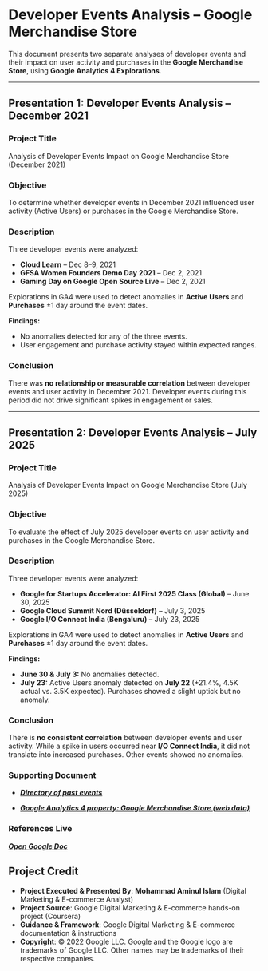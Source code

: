 # Developer Events Analysis – Google Merchandise Store

This document presents two separate analyses of developer events and their impact on user activity and purchases in the **Google Merchandise Store**, using **Google Analytics 4 Explorations**.

---

## Presentation 1: Developer Events Analysis – December 2021

### Project Title  
Analysis of Developer Events Impact on Google Merchandise Store (December 2021)

### Objective  
To determine whether developer events in December 2021 influenced user activity (Active Users) or purchases in the Google Merchandise Store.

### Description  
Three developer events were analyzed:

- **Cloud Learn** – Dec 8–9, 2021  
- **GFSA Women Founders Demo Day 2021** – Dec 2, 2021  
- **Gaming Day on Google Open Source Live** – Dec 2, 2021  

Explorations in GA4 were used to detect anomalies in **Active Users** and **Purchases** ±1 day around the event dates.

**Findings:**
- No anomalies detected for any of the three events.  
- User engagement and purchase activity stayed within expected ranges.  

### Conclusion  
There was **no relationship or measurable correlation** between developer events and user activity in December 2021. Developer events during this period did not drive significant spikes in engagement or sales.

---

## Presentation 2: Developer Events Analysis – July 2025

### Project Title  
Analysis of Developer Events Impact on Google Merchandise Store (July 2025)

### Objective  
To evaluate the effect of July 2025 developer events on user activity and purchases in the Google Merchandise Store.

### Description  
Three developer events were analyzed:

- **Google for Startups Accelerator: AI First 2025 Class (Global)** – June 30, 2025  
- **Google Cloud Summit Nord (Düsseldorf)** – July 3, 2025  
- **Google I/O Connect India (Bengaluru)** – July 23, 2025  

Explorations in GA4 were used to detect anomalies in **Active Users** and **Purchases** ±1 day around the event dates.

**Findings:**
- **June 30 & July 3:** No anomalies detected.  
- **July 23:** Active Users anomaly detected on **July 22** (+21.4%, 4.5K actual vs. 3.5K expected). Purchases showed a slight uptick but no anomaly.  

### Conclusion  
There is **no consistent correlation** between developer events and user activity. While a spike in users occurred near **I/O Connect India**, it did not translate into increased purchases. Other events showed no anomalies.

### Supporting Document  
- ***[Directory of past events](https://developers.google.com/events)***
  
- ***[Google Analytics 4 property: Google Merchandise Store (web data)](https://support.google.com/analytics/answer/6367342#access&zippy=%2Cin-this-article)***

### References Live 
***[Open Google Doc](https://docs.google.com/document/d/1Ss_gMjzcsEOAdteSbHZQ5H2s1QG_YLc3CldrmzJ26mU/edit?usp=sharing)***

## Project Credit  
- **Project Executed & Presented By**: **Mohammad Aminul Islam** (Digital Marketing & E-commerce Analyst)  
- **Project Source**: Google Digital Marketing & E-commerce hands-on project (Coursera)  
- **Guidance & Framework**: Google Digital Marketing & E-commerce documentation & instructions  
- **Copyright**: © 2022 Google LLC. Google and the Google logo are trademarks of Google LLC. Other names may be trademarks of their respective companies.

